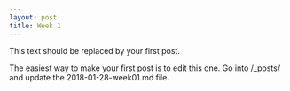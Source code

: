 ```yaml
---
layout: post
title: Week 1
---
```



This text should be replaced by your first post. 

The easiest way to make your first post is to edit this one. 
Go into /_posts/ and update the 2018-01-28-week01.md file. 
